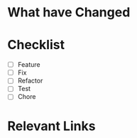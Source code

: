 # What have Changed

<!--- Pull request Description -->

# Checklist

<!-- Checklist of typeof work -->

- [ ] Feature
- [ ] Fix
- [ ] Refactor
- [ ] Test
- [ ] Chore

# Relevant Links

<!-- List of relevant links -->

<!-- - [Link](https://www.example.com) -->
